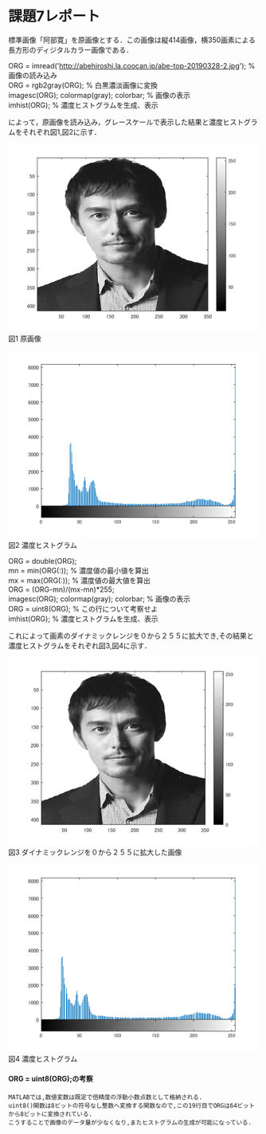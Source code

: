 # 課題7レポート

標準画像「阿部寛」を原画像とする．この画像は縦414画像，横350画素による長方形のディジタルカラー画像である．

ORG = imread('http://abehiroshi.la.coocan.jp/abe-top-20190328-2.jpg'); % 画像の読み込み  
ORG = rgb2gray(ORG); % 白黒濃淡画像に変換  
imagesc(ORG); colormap(gray); colorbar; % 画像の表示  
imhist(ORG); % 濃度ヒストグラムを生成、表示

によって，原画像を読み込み，グレースケールで表示した結果と濃度ヒストグラムをそれぞれ図1,図2に示す．

![原画像](https://github.com/ritu-cps/lecture_image_processing/blob/master/image/kadai7_1.png?raw=true)  
図1 原画像

![原画像](https://github.com/ritu-cps/lecture_image_processing/blob/master/image/kadai7_2.png?raw=true)  
図2 濃度ヒストグラム

ORG = double(ORG);  
mn = min(ORG(:)); % 濃度値の最小値を算出  
mx = max(ORG(:)); % 濃度値の最大値を算出  
ORG = (ORG-mn)/(mx-mn)*255;  
imagesc(ORG); colormap(gray); colorbar; % 画像の表示  
ORG = uint8(ORG); % この行について考察せよ  
imhist(ORG); % 濃度ヒストグラムを生成、表示

これによって画素のダイナミックレンジを０から２５５に拡大でき,その結果と濃度ヒストグラムをそれぞれ図3,図4に示す．  

![原画像](https://github.com/ritu-cps/lecture_image_processing/blob/master/image/kadai7_3.png?raw=true)  
図3 ダイナミックレンジを０から２５５に拡大した画像

![原画像](https://github.com/ritu-cps/lecture_image_processing/blob/master/image/kadai7_4.png?raw=true)  
図4 濃度ヒストグラム

#### ORG = uint8(ORG);の考察
```
MATLABでは,数値変数は既定で倍精度の浮動小数点数として格納される.  
uint8()関数は8ビットの符号なし整数へ変換する関数なので,この19行目でORGは64ビットから8ビットに変換されている.  
こうすることで画像のデータ量が少なくなり,またヒストグラムの生成が可能になっている.
```
